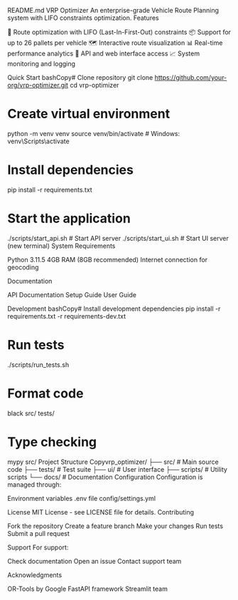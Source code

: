 README.md
VRP Optimizer
An enterprise-grade Vehicle Route Planning system with LIFO constraints optimization.
Features

🚛 Route optimization with LIFO (Last-In-First-Out) constraints
📦 Support for up to 26 pallets per vehicle
🗺️ Interactive route visualization
📊 Real-time performance analytics
🔄 API and web interface access
📈 System monitoring and logging

Quick Start
bashCopy# Clone repository
git clone https://github.com/your-org/vrp-optimizer.git
cd vrp-optimizer

# Create virtual environment
python -m venv venv
source venv/bin/activate  # Windows: venv\Scripts\activate

# Install dependencies
pip install -r requirements.txt




# Start the application
./scripts/start_api.sh  # Start API server
./scripts/start_ui.sh   # Start UI server (new terminal)
System Requirements

Python 3.11.5
4GB RAM (8GB recommended)
Internet connection for geocoding

Documentation

API Documentation
Setup Guide
User Guide

Development
bashCopy# Install development dependencies
pip install -r requirements.txt -r requirements-dev.txt

# Run tests
./scripts/run_tests.sh

# Format code
black src/ tests/

# Type checking
mypy src/
Project Structure
Copyvrp_optimizer/
├── src/           # Main source code
├── tests/         # Test suite
├── ui/            # User interface
├── scripts/       # Utility scripts
└── docs/          # Documentation
Configuration
Configuration is managed through:

Environment variables
.env file
config/settings.yml

License
MIT License - see LICENSE file for details.
Contributing

Fork the repository
Create a feature branch
Make your changes
Run tests
Submit a pull request

Support
For support:

Check documentation
Open an issue
Contact support team

Acknowledgments

OR-Tools by Google
FastAPI framework
Streamlit team
